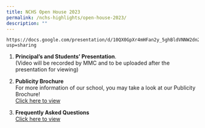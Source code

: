 ```yaml
---
title: NCHS Open House 2023
permalink: /nchs-highlights/open-house-2023/
description: ""
---
```

```
https://docs.google.com/presentation/d/10QX0GpXr4mHFan2y_5ghBldVNNW2dn2V0SdLGrNRwTk/edit?usp=sharing
```

1)	**Principal’s and Students’ Presentation**.<br> 
(Video will be recorded by MMC and to be uploaded after the presentation for viewing)<br>

2)	**Publicity Brochure**<br>
For more information of our school, you may take a look at our Publicity Brochure! <br>
          [Click here to view](https://www.nanchiauhigh.moe.edu.sg/permalink/nchs-brochure/)

3)	**Frequently Asked Questions**<br>
[Click here to view](https://drive.google.com/file/d/1mev61gdel-6lN1fKtTaDI2aXmB9MicVL/view?usp=sharing)